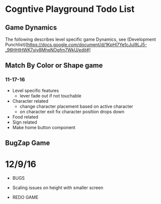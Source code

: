 # Cogntive Playground Todo List

## Game Dynamics
The following describes level specific game Dynamics,
see (Development Punchlist)[https://docs.google.com/document/d/1KpHl7Ye1cJuI9LJ5-_96HHIHWK7xiy8MheNOgfm7WkU/edit#]

## Match By Color or Shape game

### 11-17-16
* Level specific features
  * lever fade out if not touchable
* Character related
  * change character placement based on active character
  * on character exit fix character position drops down
* Food related
* Sign related
* Make home button component


## BugZap Game
# 12/9/16

* BUGS
* Scaling issues on height with smaller screen

* REDO GAME
